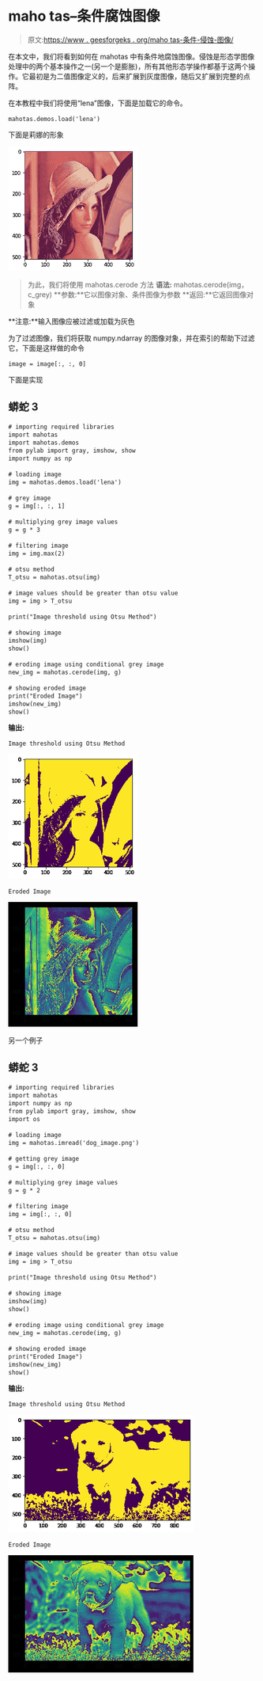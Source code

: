 # maho tas–条件腐蚀图像

> 原文:[https://www . geesforgeks . org/maho tas-条件-侵蚀-图像/](https://www.geeksforgeeks.org/mahotas-conditional-eroding-image/)

在本文中，我们将看到如何在 mahotas 中有条件地腐蚀图像。侵蚀是形态学图像处理中的两个基本操作之一(另一个是膨胀)，所有其他形态学操作都基于这两个操作。它最初是为二值图像定义的，后来扩展到灰度图像，随后又扩展到完整的点阵。

在本教程中我们将使用“lena”图像，下面是加载它的命令。

```
mahotas.demos.load('lena')
```

下面是莉娜的形象

![](img/c6cf4d1584ad896c98148d7fd44b7f25.png)

> 为此，我们将使用 mahotas.cerode 方法
> **语法:** mahotas.cerode(img，c_grey)
> **参数:**它以图像对象、条件图像为参数
> **返回:**它返回图像对象

**注意:**输入图像应被过滤或加载为灰色

为了过滤图像，我们将获取 numpy.ndarray 的图像对象，并在索引的帮助下过滤它，下面是这样做的命令

```
image = image[:, :, 0]
```

下面是实现

## 蟒蛇 3

```
# importing required libraries
import mahotas
import mahotas.demos
from pylab import gray, imshow, show
import numpy as np

# loading image
img = mahotas.demos.load('lena')

# grey image
g = img[:, :, 1]

# multiplying grey image values
g = g * 3

# filtering image
img = img.max(2)

# otsu method
T_otsu = mahotas.otsu(img)  

# image values should be greater than otsu value
img = img > T_otsu

print("Image threshold using Otsu Method")

# showing image
imshow(img)
show()

# eroding image using conditional grey image
new_img = mahotas.cerode(img, g)

# showing eroded image
print("Eroded Image")
imshow(new_img)
show()
```

**输出:**

```
Image threshold using Otsu Method
```

![](img/af1a498fc91de1bb4de1ff5f7faf7b73.png)

```
Eroded Image
```

![](img/2feacfdbb53f0a7be092ff1da9b93a69.png)

另一个例子

## 蟒蛇 3

```
# importing required libraries
import mahotas
import numpy as np
from pylab import gray, imshow, show
import os

# loading image
img = mahotas.imread('dog_image.png')

# getting grey image
g = img[:, :, 0]

# multiplying grey image values
g = g * 2

# filtering image
img = img[:, :, 0]

# otsu method
T_otsu = mahotas.otsu(img)  

# image values should be greater than otsu value
img = img > T_otsu

print("Image threshold using Otsu Method")

# showing image
imshow(img)
show()

# eroding image using conditional grey image
new_img = mahotas.cerode(img, g)

# showing eroded image
print("Eroded Image")
imshow(new_img)
show()
```

**输出:**

```
Image threshold using Otsu Method
```

![](img/ab80b555f0ab23baeefa960156d3bedc.png)

```
Eroded Image
```

![](img/57ba50424e72824c824e78a2ec931b4e.png)